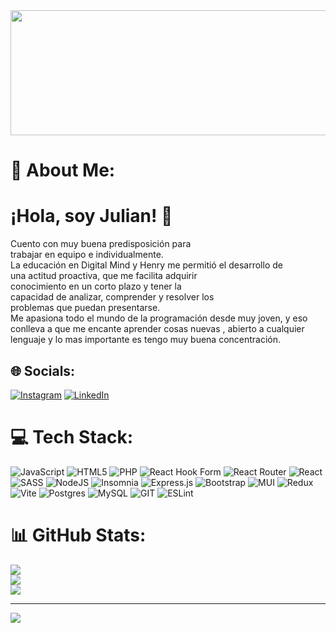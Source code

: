 <div align="center">
    <img  width="1000" height="200" src="https://imgs.search.brave.com/-RYo6WNW3amBjcF46a4QDnDJ4wjCeDTg9YnU0-AJyT8/rs:fit:860:0:0/g:ce/aHR0cHM6Ly9naWZk/Yi5jb20vaW1hZ2Vz/L2hpZ2gvd29tYW4t/c3lzdGVtLWNvZGlu/Zy1mYWlsaW5nLWY4/MTJndWljdWszcTd2/ZGMuZ2lm.gif"/>
</div>

# 💫 About Me:
# ¡Hola, soy Julian! 👋
Cuento con  muy buena predisposición para<br>trabajar en equipo e individualmente.<br>La educación en Digital Mind y Henry me permitió el desarrollo de<br>una actitud proactiva, que me facilita adquirir<br>conocimiento en un corto plazo y tener la<br>capacidad de analizar, comprender y resolver los<br>problemas que puedan presentarse.<br>Me apasiona todo el mundo de la programación desde muy joven, y eso conlleva a que me encante aprender cosas nuevas , abierto a cualquier lenguaje y lo mas importante es tengo muy buena concentración.


## 🌐 Socials:
[![Instagram](https://img.shields.io/badge/Instagram-%23E4405F.svg?logo=Instagram&logoColor=white)](https://instagram.com/julian.sosa.m) [![LinkedIn](https://img.shields.io/badge/LinkedIn-%230077B5.svg?logo=linkedin&logoColor=white)](https://linkedin.com/in/https://www.linkedin.com/in/julian-andres-sosa/) 

# 💻 Tech Stack:
![JavaScript](https://img.shields.io/badge/javascript-%23323330.svg?style=for-the-badge&logo=javascript&logoColor=%23F7DF1E) ![HTML5](https://img.shields.io/badge/html5-%23E34F26.svg?style=for-the-badge&logo=html5&logoColor=white) ![PHP](https://img.shields.io/badge/php-%23777BB4.svg?style=for-the-badge&logo=php&logoColor=white) ![React Hook Form](https://img.shields.io/badge/React%20Hook%20Form-%23EC5990.svg?style=for-the-badge&logo=reacthookform&logoColor=white) ![React Router](https://img.shields.io/badge/React_Router-CA4245?style=for-the-badge&logo=react-router&logoColor=white) ![React](https://img.shields.io/badge/react-%2320232a.svg?style=for-the-badge&logo=react&logoColor=%2361DAFB) ![SASS](https://img.shields.io/badge/SASS-hotpink.svg?style=for-the-badge&logo=SASS&logoColor=white) ![NodeJS](https://img.shields.io/badge/node.js-6DA55F?style=for-the-badge&logo=node.js&logoColor=white) ![Insomnia](https://img.shields.io/badge/Insomnia-black?style=for-the-badge&logo=insomnia&logoColor=5849BE) ![Express.js](https://img.shields.io/badge/express.js-%23404d59.svg?style=for-the-badge&logo=express&logoColor=%2361DAFB) ![Bootstrap](https://img.shields.io/badge/bootstrap-%238511FA.svg?style=for-the-badge&logo=bootstrap&logoColor=white) ![MUI](https://img.shields.io/badge/MUI-%230081CB.svg?style=for-the-badge&logo=mui&logoColor=white) ![Redux](https://img.shields.io/badge/redux-%23593d88.svg?style=for-the-badge&logo=redux&logoColor=white) ![Vite](https://img.shields.io/badge/vite-%23646CFF.svg?style=for-the-badge&logo=vite&logoColor=white) ![Postgres](https://img.shields.io/badge/postgres-%23316192.svg?style=for-the-badge&logo=postgresql&logoColor=white) ![MySQL](https://img.shields.io/badge/mysql-%2300000f.svg?style=for-the-badge&logo=mysql&logoColor=white) ![GIT](https://img.shields.io/badge/Git-fc6d26?style=for-the-badge&logo=git&logoColor=white) ![ESLint](https://img.shields.io/badge/ESLint-4B3263?style=for-the-badge&logo=eslint&logoColor=white)
# 📊 GitHub Stats:
![](https://github-readme-stats.vercel.app/api?username=00jas00&theme=dark&hide_border=false&include_all_commits=false&count_private=false)<br/>
![](https://github-readme-streak-stats.herokuapp.com/?user=00jas00&theme=dark&hide_border=false)<br/>
![](https://github-readme-stats.vercel.app/api/top-langs/?username=00jas00&theme=dark&hide_border=false&include_all_commits=false&count_private=false&layout=compact)

---
[![](https://visitcount.itsvg.in/api?id=00jas00&icon=2&color=0)](https://visitcount.itsvg.in)

<!-- Proudly created with GPRM ( https://gprm.itsvg.in ) -->
